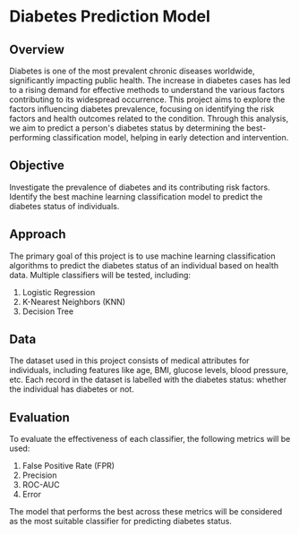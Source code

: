 # Diabetes Prediction Model
## Overview
Diabetes is one of the most prevalent chronic diseases worldwide, significantly impacting public health. The increase in diabetes cases has led to a rising demand for effective methods to understand the various factors contributing to its widespread occurrence. This project aims to explore the factors influencing diabetes prevalence, focusing on identifying the risk factors and health outcomes related to the condition. Through this analysis, we aim to predict a person's diabetes status by determining the best-performing classification model, helping in early detection and intervention.

## Objective
Investigate the prevalence of diabetes and its contributing risk factors.
Identify the best machine learning classification model to predict the diabetes status of individuals.

## Approach
The primary goal of this project is to use machine learning classification algorithms to predict the diabetes status of an individual based on health data. Multiple classifiers will be tested, including:
1. Logistic Regression
2. K-Nearest Neighbors (KNN)
3. Decision Tree

## Data
The dataset used in this project consists of medical attributes for individuals, including features like age, BMI, glucose levels, blood pressure, etc. Each record in the dataset is labelled with the diabetes status: whether the individual has diabetes or not.

## Evaluation
To evaluate the effectiveness of each classifier, the following metrics will be used:
1. False Positive Rate (FPR)
2. Precision
3. ROC-AUC
4. Error

The model that performs the best across these metrics will be considered as the most suitable classifier for predicting diabetes status.
